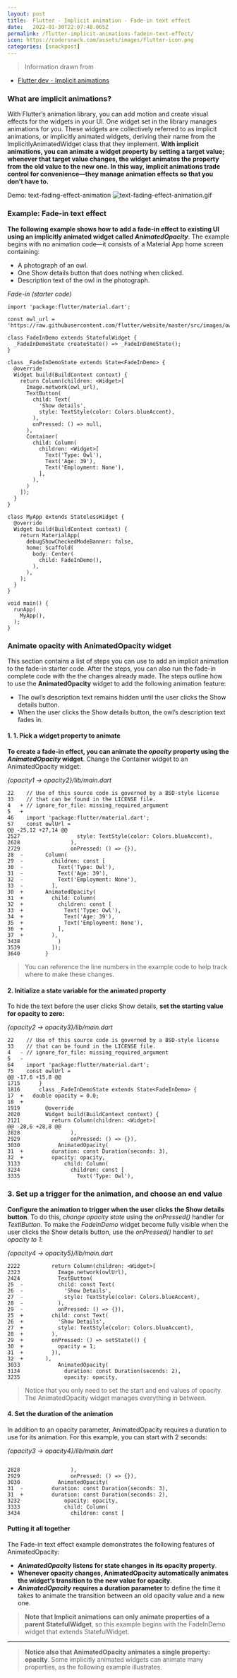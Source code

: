 ```yaml
---
layout: post
title:  Flutter - Implicit animation - Fade-in text effect
date:   2022-01-30T22:07:48.065Z
permalink: /flutter-implicit-animations-fadein-text-effect/
icon: https://codersnack.com/assets/images/flutter-icon.png
categories: [snackpost]
---
```


> Information drawn from 
- [Flutter.dev - Implicit animations](https://docs.flutter.dev/codelabs/implicit-animations)


### What are implicit animations?

With Flutter’s animation library, you can add motion and create visual effects for the widgets in your UI. One widget set in the library manages animations for you. These widgets are collectively referred to as implicit animations, or implicitly animated widgets, deriving their name from the ImplicitlyAnimatedWidget class that they implement. **With implicit animations, you can animate a widget property by setting a target value; whenever that target value changes, the widget animates the property from the old value to the new one. In this way, implicit animations trade control for convenience—they manage animation effects so that you don’t have to.**

Demo:
text-fading-effect-animation
![text-fading-effect-animation.gif](https://codersnack.com/assets/images/text-fading-effect-animation.gif)

### Example: Fade-in text effect

**The following example shows how to add a fade-in effect to existing UI using an implicitly animated widget called *AnimatedOpacity***. The example begins with no animation code—it consists of a Material App home screen containing:

- A photograph of an owl.
- One Show details button that does nothing when clicked.
- Description text of the owl in the photograph.

*Fade-in (starter code)*

```
import 'package:flutter/material.dart';

const owl_url = 'https://raw.githubusercontent.com/flutter/website/master/src/images/owl.jpg';

class FadeInDemo extends StatefulWidget {
  _FadeInDemoState createState() => _FadeInDemoState();
}

class _FadeInDemoState extends State<FadeInDemo> {
  @override
  Widget build(BuildContext context) {
    return Column(children: <Widget>[
      Image.network(owl_url),
      TextButton(
        child: Text(
          'Show details',
          style: TextStyle(color: Colors.blueAccent),
        ),
        onPressed: () => null,
      ),
      Container(
        child: Column(
          children: <Widget>[
            Text('Type: Owl'),
            Text('Age: 39'),
            Text('Employment: None'),
          ],
        ),
      )
    ]);
  }
}

class MyApp extends StatelessWidget {
  @override
  Widget build(BuildContext context) {
    return MaterialApp(
      debugShowCheckedModeBanner: false,
      home: Scaffold(
        body: Center(
          child: FadeInDemo(),
        ),
      ),
    );
  }
}

void main() {
  runApp(
    MyApp(),
  );
}

```


### Animate opacity with AnimatedOpacity widget

This section contains a list of steps you can use to add an implicit animation to the fade-in starter code. After the steps, you can also run the fade-in complete code with the the changes already made. The steps outline how to use the **AnimatedOpacity** widget to add the following animation feature:

- The owl’s description text remains hidden until the user clicks the Show details button.
- When the user clicks the Show details button, the owl’s description text fades in.


#### 1. 1. Pick a widget property to animate

**To create a fade-in effect, you can animate the *opacity* property using the *AnimatedOpacity* widget**. Change the Container widget to an AnimatedOpacity widget:

*{opacity1 → opacity2}/lib/main.dart*
```
22	  // Use of this source code is governed by a BSD-style license
33	  // that can be found in the LICENSE file.
4	+ // ignore_for_file: missing_required_argument
5	+ 
46	  import 'package:flutter/material.dart';
57	  const owlUrl =
@@ -25,12 +27,14 @@
2527	              style: TextStyle(color: Colors.blueAccent),
2628	            ),
2729	            onPressed: () => {}),
28	-       Column(
29	-         children: const [
30	-           Text('Type: Owl'),
31	-           Text('Age: 39'),
32	-           Text('Employment: None'),
33	-         ],
30	+       AnimatedOpacity(
31	+         child: Column(
32	+           children: const [
33	+             Text('Type: Owl'),
34	+             Text('Age: 39'),
35	+             Text('Employment: None'),
36	+           ],
37	+         ),
3438	        )
3539	      ]);
3640	    }
```
> You can reference the line numbers in the example code to help track where to make these changes.


#### 2. Initialize a state variable for the animated property

To hide the text before the user clicks Show details, **set the starting value for opacity to zero:**

*{opacity2 → opacity3}/lib/main.dart*
```
22	  // Use of this source code is governed by a BSD-style license
33	  // that can be found in the LICENSE file.
4	- // ignore_for_file: missing_required_argument
5	- 
64	  import 'package:flutter/material.dart';
75	  const owlUrl =
@@ -17,6 +15,8 @@
1715	  }
1816	  class _FadeInDemoState extends State<FadeInDemo> {
17	+   double opacity = 0.0;
18	+ 
1919	    @override
2020	    Widget build(BuildContext context) {
2121	      return Column(children: <Widget>[
@@ -28,6 +28,8 @@
2828	            ),
2929	            onPressed: () => {}),
3030	        AnimatedOpacity(
31	+         duration: const Duration(seconds: 3),
32	+         opacity: opacity,
3133	          child: Column(
3234	            children: const [
3335	              Text('Type: Owl'),
```


### 3. Set up a trigger for the animation, and choose an end value

**Configure the animation to trigger when the user clicks the Show details button**. To do this, *change opacity state* using the *onPressed()* handler for *TextlButton*. To make the *FadeInDemo* widget become fully visible when the user clicks the Show details button, use the *onPressed()* handler to *set opacity to 1*:

*{opacity4 → opacity5}/lib/main.dart*
```
2222	      return Column(children: <Widget>[
2323	        Image.network(owlUrl),
2424	        TextButton(
25	-           child: const Text(
26	-             'Show Details',
27	-             style: TextStyle(color: Colors.blueAccent),
28	-           ),
29	-           onPressed: () => {}),
25	+         child: const Text(
26	+           'Show Details',
27	+           style: TextStyle(color: Colors.blueAccent),
28	+         ),
29	+         onPressed: () => setState(() {
30	+           opacity = 1;
31	+         }),
32	+       ),
3033	        AnimatedOpacity(
3134	          duration: const Duration(seconds: 2),
3235	          opacity: opacity,
```

> Notice that you only need to set the start and end values of opacity. The AnimatedOpacity widget manages everything in between.


#### 4. Set the duration of the animation

In addition to an opacity parameter, AnimatedOpacity requires a duration to use for its animation. For this example, you can start with 2 seconds:

*{opacity3 → opacity4}/lib/main.dart*
```

2828	            ),
2929	            onPressed: () => {}),
3030	        AnimatedOpacity(
31	-         duration: const Duration(seconds: 3),
31	+         duration: const Duration(seconds: 2),
3232	          opacity: opacity,
3333	          child: Column(
3434	            children: const [
```


#### Putting it all together

The Fade-in text effect example demonstrates the following features of AnimatedOpacity:

- ***AnimatedOpacity*** **listens for state changes in its opacity property**.
- **Whenever opacity changes, AnimatedOpacity automatically animates the widget’s transition to the new value for opacity**.
- ***AnimatedOpacity*** **requires a duration parameter** to define the time it takes to animate the transition between an old opacity value and a new one.

> **Note that Implicit animations can only animate properties of a parent StatefulWidget**, so this example begins with the FadeInDemo widget that extends StatefulWidget.

---

> **Notice also that AnimatedOpacity animates a single property: opacity**. Some implicitly animated widgets can animate many properties, as the following example illustrates.


